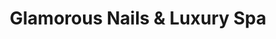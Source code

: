 ---
title: "Glamorous Nails & Luxury Spa"
url: /bastrop/glamorous-nails-and-luxury-spa/
shop: beauty
---